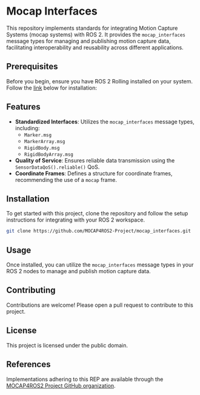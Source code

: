 # Mocap Interfaces

This repository implements standards for integrating Motion Capture Systems (mocap systems) with ROS 2. It provides the `mocap_interfaces` message types for managing and publishing motion capture data, facilitating interoperability and reusability across different applications.

## Prerequisites

Before you begin, ensure you have ROS 2 Rolling installed on your system. Follow the [link](https://docs.ros.org/en/rolling/Installation.html) below for installation:

## Features

- **Standardized Interfaces**: Utilizes the `mocap_interfaces` message types, including:
  - `Marker.msg`
  - `MarkerArray.msg`
  - `RigidBody.msg`
  - `RigidBodyArray.msg`
- **Quality of Service**: Ensures reliable data transmission using the `SensorDataQoS().reliable()` QoS.
- **Coordinate Frames**: Defines a structure for coordinate frames, recommending the use of a `mocap` frame.

## Installation

To get started with this project, clone the repository and follow the setup instructions for integrating with your ROS 2 workspace.

```bash
git clone https://github.com/MOCAP4ROS2-Project/mocap_interfaces.git
```

## Usage

Once installed, you can utilize the `mocap_interfaces` message types in your ROS 2 nodes to manage and publish motion capture data.

## Contributing

Contributions are welcome! Please open a pull request to contribute to this project.

## License

This project is licensed under the public domain.

## References

Implementations adhering to this REP are available through the [MOCAP4ROS2 Project GitHub organization](https://github.com/MOCAP4ROS2-Project).
